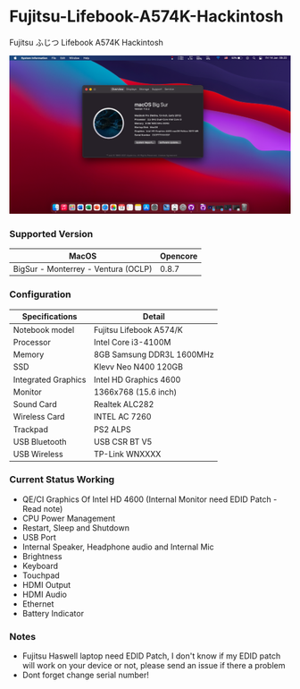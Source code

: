 # Fujitsu-Lifebook-A574K-Hackintosh
Fujitsu ふじつ Lifebook A574K Hackintosh

![BigSur](https://raw.githubusercontent.com/muifaha/Fujitsu-Lifebook-A574K-Hackintosh/main/Screenshoot/Screen%20Shot%202022-01-14%20at%2009.22.11.png)

### Supported Version

| MacOS | Opencore                                                  |
| ------------------- | ------------------------------------------- |
| BigSur - Monterrey - Ventura (OCLP) | 0.8.7 |


### Configuration

| Specifications | Detail                                                  |
| ------------------- | ------------------------------------------- |
| Notebook model | Fujitsu Lifebook A574/K |
| Processor | Intel Core i3-4100M |
| Memory | 8GB Samsung DDR3L 1600MHz |
| SSD | Klevv Neo N400 120GB |
| Integrated Graphics | Intel HD Graphics 4600 |
| Monitor | 1366x768 (15.6 inch) |
| Sound Card | Realtek ALC282 |
| Wireless Card | INTEL AC 7260 |
| Trackpad | PS2 ALPS |
| USB Bluetooth | USB CSR BT V5 |
| USB Wireless | TP-Link WNXXXX |

### Current Status Working

- QE/CI Graphics Of Intel HD 4600 (Internal Monitor need EDID Patch - Read note)
- CPU Power Management
- Restart, Sleep and Shutdown
- USB Port
- Internal Speaker, Headphone audio and Internal Mic
- Brightness
- Keyboard
- Touchpad
- HDMI Output
- HDMI Audio
- Ethernet
- Battery Indicator

### Notes
- Fujitsu Haswell laptop need EDID Patch, I don't know if my EDID patch will work on your device or not, please send an issue if there a problem
- Dont forget change serial number!
